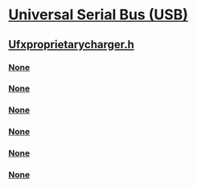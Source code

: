 # [Universal Serial Bus (USB)](../_usbref/index.md)
## [Ufxproprietarycharger.h](index.md)
### [None](../ufxproprietarycharger/nc-ufxproprietarycharger-ufx_proprietary_charger_abort_operation.md)
### [None](../ufxproprietarycharger/nc-ufxproprietarycharger-ufx_proprietary_charger_detect.md)
### [None](../ufxproprietarycharger/nc-ufxproprietarycharger-ufx_proprietary_charger_reset_operation.md)
### [None](../ufxproprietarycharger/nc-ufxproprietarycharger-ufx_proprietary_charger_set_property.md)
### [None](../ufxproprietarycharger/ns-ufxproprietarycharger-_ufx_interface_proprietary_charger.md)
### [None](../ufxproprietarycharger/ns-ufxproprietarycharger-_ufx_proprietary_charger.md)
